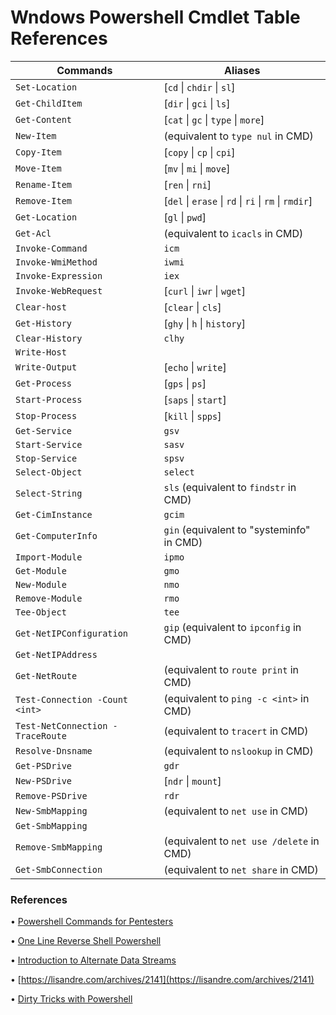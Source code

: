 # Wndows Powershell Cmdlet Table References

|Commands|Aliases|
|---|---|
|`Set-Location`|[`cd` \| `chdir` \| `sl`]|
|`Get-ChildItem`|[`dir` \| `gci` \| `ls`]|
|`Get-Content`|[`cat` \| `gc` \| `type` \| `more`]|
|`New-Item`|(equivalent to `type nul` in CMD)|
|`Copy-Item`|[`copy` \| `cp` \| `cpi`]|
|`Move-Item`|[`mv` \| `mi` \| `move`]|
|`Rename-Item`|[`ren` \| `rni`]|
|`Remove-Item`|[`del` \| `erase` \| `rd` \| `ri` \| `rm` \| `rmdir`]|
|`Get-Location`|[`gl` \| `pwd`]|
|`Get-Acl`|(equivalent to `icacls` in CMD)|
|`Invoke-Command`|`icm`|
|`Invoke-WmiMethod`|`iwmi`|
|`Invoke-Expression`|`iex`|
|`Invoke-WebRequest`|[`curl` \| `iwr` \| `wget`]|
|`Clear-host`|[`clear` \| `cls`]|
|`Get-History`|[`ghy` \| `h` \| `history`]|
|`Clear-History`|`clhy`|
|`Write-Host`||
|`Write-Output`|[`echo` \| `write`]|
|`Get-Process`|[`gps` \| `ps`]|
|`Start-Process`|[`saps` \| `start`]|
|`Stop-Process`|[`kill` \| `spps`]|
|`Get-Service`|`gsv`|
|`Start-Service`|`sasv`|
|`Stop-Service`|`spsv`|
|`Select-Object`|`select`|
|`Select-String`|`sls` (equivalent to `findstr` in CMD)|
|`Get-CimInstance`|`gcim`|
|`Get-ComputerInfo`|`gin` (equivalent to "systeminfo" in CMD)|
|`Import-Module`|`ipmo`|
|`Get-Module`|`gmo`|
|`New-Module`|`nmo`|
|`Remove-Module`|`rmo`|
|`Tee-Object`|`tee`|
|`Get-NetIPConfiguration`|`gip` (equivalent to `ipconfig` in CMD)|
|`Get-NetIPAddress`||
|`Get-NetRoute`|(equivalent to `route print` in CMD)|
|`Test-Connection -Count <int>`|(equivalent to `ping -c <int>` in CMD)|
|`Test-NetConnection -TraceRoute`|(equivalent to `tracert` in CMD)|
|`Resolve-Dnsname`|(equivalent to `nslookup` in CMD)|
|`Get-PSDrive`|`gdr`|
|`New-PSDrive`|[`ndr` \| `mount`]|
|`Remove-PSDrive`|`rdr`|
|`New-SmbMapping`|(equivalent to `net use` in CMD)|
|`Get-SmbMapping`||
|`Remove-SmbMapping`|(equivalent to `net use /delete` in CMD)|
|`Get-SmbConnection`|(equivalent to `net share` in CMD)|

### References

• [Powershell Commands for Pentesters](https://www.infosecmatter.com/powershell-commands-for-pentesters/)

• [One Line Reverse Shell Powershell](https://kangtyou.github.io/one-line-reverse-shell-powershell/)

• [Introduction to Alternate Data Streams](https://blog.malwarebytes.com/101/2015/07/introduction-to-alternate-data-streams/)

• [https://lisandre.com/archives/2141](https://lisandre.com/archives/2141)

• [Dirty Tricks with Powershell](https://decoder.cloud/2017/01/26/dirty-tricks-with-powershell/)